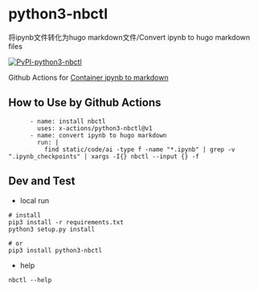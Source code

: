 # python3-nbctl

将ipynb文件转化为hugo markdown文件/Convert ipynb to hugo markdown files

[![PyPI-python3-nbctl](https://img.shields.io/pypi/v/python3-nbctl.svg?maxAge=3600)](https://pypi.org/project/python3-nbctl/)

Github Actions for [Container ipynb to markdown](https://github.com/marketplace/actions/nbctl)

## How to Use by Github Actions

```
      - name: install nbctl
        uses: x-actions/python3-nbctl@v1
      - name: convert ipynb to hugo markdown
        run: |
          find static/code/ai -type f -name "*.ipynb" | grep -v ".ipynb_checkpoints" | xargs -I{} nbctl --input {} -f
```

## Dev and Test

- local run

```
# install
pip3 install -r requirements.txt
python3 setup.py install

# or
pip3 install python3-nbctl
```

- help

```
nbctl --help
```
